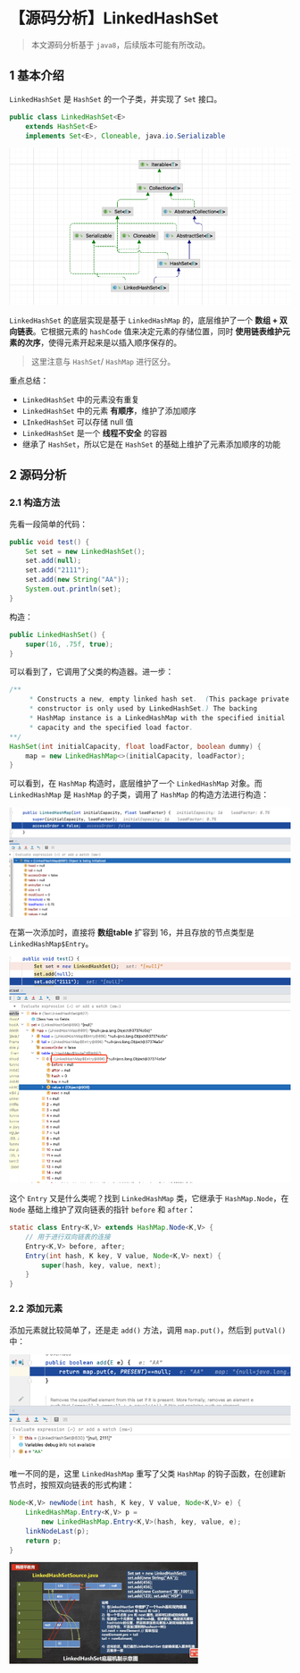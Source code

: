 # 【源码分析】LinkedHashSet

> 本文源码分析基于 `java8`，后续版本可能有所改动。

## 1 基本介绍

`LinkedHashSet` 是 `HashSet` 的一个子类，并实现了 `Set` 接口。

```java
public class LinkedHashSet<E>
    extends HashSet<E>
    implements Set<E>, Cloneable, java.io.Serializable
```

![image-20230220115452512](./【源码分析】LinkedHashSet.assets/image-20230220115452512.png)

`LinkedHashSet` 的底层实现是基于 `LinkedHashMap` 的，底层维护了一个 **数组 + 双向链表**。它根据元素的 `hashCode` 值来决定元素的存储位置，同时 **使用链表维护元素的次序**，使得元素开起来是以插入顺序保存的。

> 这里注意与 `HashSet`/ `HashMap` 进行区分。

重点总结：

- `LinkedHashSet` 中的元素没有重复
- `LinkedHashSet` 中的元素 **有顺序**，维护了添加顺序
- `LInkedHashSet` 可以存储 null 值
- `LinkedHashSet` 是一个 **线程不安全** 的容器
- 继承了 `HashSet`，所以它是在 `HashSet` 的基础上维护了元素添加顺序的功能

## 2 源码分析

### 2.1 构造方法

先看一段简单的代码：

```java
public void test() {
    Set set = new LinkedHashSet();
    set.add(null);
    set.add("2111");
    set.add(new String("AA"));
    System.out.println(set);
}
```

构造：

```java
public LinkedHashSet() {
    super(16, .75f, true);
}
```

可以看到了，它调用了父类的构造器。进一步：

```java
/**
     * Constructs a new, empty linked hash set.  (This package private
     * constructor is only used by LinkedHashSet.) The backing
     * HashMap instance is a LinkedHashMap with the specified initial
     * capacity and the specified load factor.
**/
HashSet(int initialCapacity, float loadFactor, boolean dummy) {
    map = new LinkedHashMap<>(initialCapacity, loadFactor);
}
```

可以看到，在 `HashMap` 构造时，底层维护了一个 `LinkedHashMap` 对象。而  `LinkedHashMap` 是 `HashMap` 的子类，调用了 `HashMap` 的构造方法进行构造：

![image-20230220121819291](./【源码分析】LinkedHashSet.assets/image-20230220121819291.png)

在第一次添加时，直接将 **数组table** 扩容到 16，并且存放的节点类型是 `LinkedHashMap$Entry`。

![image-20230220122320538](./【源码分析】LinkedHashSet.assets/image-20230220122320538.png)

这个 `Entry` 又是什么类呢？找到 `LinkedHashMap` 类，它继承于 `HashMap.Node`，在 `Node` 基础上维护了双向链表的指针 `before` 和 `after`：

```java
static class Entry<K,V> extends HashMap.Node<K,V> {
  	// 用于进行双向链表的连接
    Entry<K,V> before, after;
    Entry(int hash, K key, V value, Node<K,V> next) {
        super(hash, key, value, next);
    }
}
```

### 2.2 添加元素

添加元素就比较简单了，还是走 `add()` 方法，调用 `map.put()`，然后到 `putVal()` 中：

![image-20230220134712610](./【源码分析】LinkedHashSet.assets/image-20230220134712610.png)

唯一不同的是，这里 `LinkedHashMap` 重写了父类 `HashMap` 的钩子函数，在创建新节点时，按照双向链表的形式构建：

```java
Node<K,V> newNode(int hash, K key, V value, Node<K,V> e) {
    LinkedHashMap.Entry<K,V> p =
        new LinkedHashMap.Entry<K,V>(hash, key, value, e);
    linkNodeLast(p);
    return p;
}
```

















<img src="./【源码分析】LinkedHashSet.assets/image-20230220120352885.png" alt="image-20230220120352885" style="zoom: 33%;" />


























































